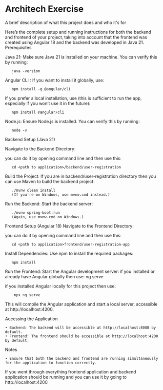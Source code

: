
# Architech Exercise

A brief description of what this project does and who it's for

Here’s the complete setup and running instructions for both the backend and frontend of your project, taking into account that the frontend was created using Angular 18 and the backend was developed in Java 21.
Prerequisites

Java 21: Make sure Java 21 is installed on your machine. You can verify this by running:
       
       java -version
    
Angular CLI :  If you want to install it globally, use:

       npm install -g @angular/cli

If you prefer a local installation, use (this is sufficient to run the app, especially if you won’t use it in the future):

       npm install @angular/cli

Node.js: Ensure Node.js is installed. You can verify this by running:
       
       node -v

Backend Setup (Java 21)

Navigate to the Backend Directory:

you can do it by opening command line and then use this:

       cd <path to application>/backend/user-registration
Build the Project: If you are in backend/user-registration directory then you can use Maven to build the backend project:
        
       ./mvnw clean install
       (If you're on Windows, use mvnw.cmd instead.)

Run the Backend: Start the backend server:
       
       ./mvnw spring-boot:run
       (Again, use mvnw.cmd on Windows.)
Frontend Setup (Angular 18)
Navigate to the Frontend Directory:

you can do it by opening command line and then use this:
       
       cd <path to application>frontend/user-registration-app

Install Dependencies: Use npm to install the required packages:
       
       npm install


Run the Frontend: Start the Angular development server:
if you installed or already have Angular globally then use:
        ng serve

if you installed Angular locally for this project then use:

        npx ng serve

This will compile the Angular application and start a local server, accessible at http://localhost:4200.

Accessing the Application

    • Backend: The backend will be accessible at http://localhost:8080 by default.
    • Frontend: The frontend should be accessible at http://localhost:4200 by default.
Notes

    • Ensure that both the backend and frontend are running simultaneously for the application to function correctly.


If you went through everything frontend application and backend application should be running and you can use it by going to http://localhost:4200